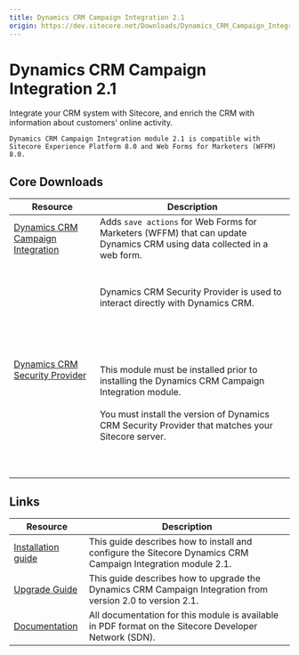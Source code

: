 ```yaml
---
title: Dynamics CRM Campaign Integration 2.1
origin: https://dev.sitecore.net/Downloads/Dynamics_CRM_Campaign_Integration_module/2x/Dynamics_CRM_Campaign_Integration_21.aspx
---
```


# Dynamics CRM Campaign Integration 2.1

Integrate your CRM system with Sitecore, and enrich the CRM with information about customers' online activity.

`Dynamics CRM Campaign Integration module 2.1 is compatible with Sitecore Experience Platform 8.0 and Web Forms for Marketers (WFFM) 8.0.`

## Core Downloads

 | Resource | Description |
 | --- | --- |
 | [Dynamics CRM Campaign Integration](https://sitecoredev.azureedge.net/~/media/65C3FA77CE97463AA73B57D7F5DD1B31.ashx?date=20160822T221858) | Adds `save actions` for Web Forms for Marketers (WFFM) that can update Dynamics CRM using data collected in a web form. |
 | [Dynamics CRM Security Provider](https://dev.sitecore.net:443/downloads/Dynamics%20CRM%20Security%20Provider) | <br /><br />Dynamics CRM Security Provider is used to interact directly with Dynamics CRM.<br /><br />  <Alert variant='warning' mb={4}><br />    <AlertIcon /><br />    <br /><br />This module must be installed prior to installing the Dynamics CRM Campaign Integration module.<br /><br />You must install the version of Dynamics CRM Security Provider that matches your Sitecore server.<br /><br /><br />  </Alert><br />   |

## Links

 | Resource | Description |
 | --- | --- |
 | [Installation guide](https://sitecoredev.azureedge.net/~/media/68ED7A477E5040F2B3F356C4834DE55B.ashx?date=20160822T221915) | This guide describes how to install and configure the Sitecore Dynamics CRM Campaign Integration module 2.1. |
 | [Upgrade Guide](https://sitecoredev.azureedge.net/~/media/D7EFB343D8364CE691E3DF250EB4B9DA.ashx?date=20160822T221905) | This guide describes how to upgrade the Dynamics CRM Campaign Integration from version 2.0 to version 2.1. |
 | [Documentation](https://sdn.sitecore.net/Products/Dynamics%20CRM%20Campaign%20Integration/DCRMCI21/Documentation) | All documentation for this module is available in PDF format on the Sitecore Developer Network (SDN). |